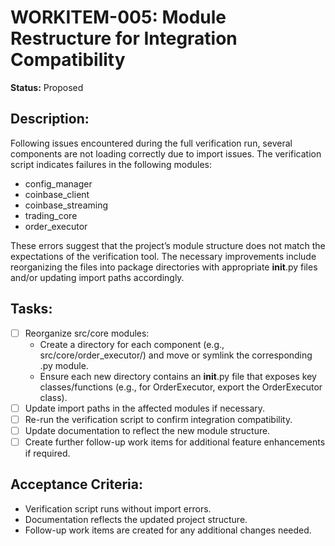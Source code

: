 # WORKITEM-005: Module Restructure for Integration Compatibility

**Status:** Proposed

## Description:
Following issues encountered during the full verification run, several components are not loading correctly due to import issues. The verification script indicates failures in the following modules:
- config_manager
- coinbase_client
- coinbase_streaming
- trading_core
- order_executor

These errors suggest that the project’s module structure does not match the expectations of the verification tool. The necessary improvements include reorganizing the files into package directories with appropriate __init__.py files and/or updating import paths accordingly.

## Tasks:
- [ ] Reorganize src/core modules:
  - Create a directory for each component (e.g., src/core/order_executor/) and move or symlink the corresponding .py module.
  - Ensure each new directory contains an __init__.py file that exposes key classes/functions (e.g., for OrderExecutor, export the OrderExecutor class).
- [ ] Update import paths in the affected modules if necessary.
- [ ] Re-run the verification script to confirm integration compatibility.
- [ ] Update documentation to reflect the new module structure.
- [ ] Create further follow-up work items for additional feature enhancements if required.

## Acceptance Criteria:
- Verification script runs without import errors.
- Documentation reflects the updated project structure.
- Follow-up work items are created for any additional changes needed.